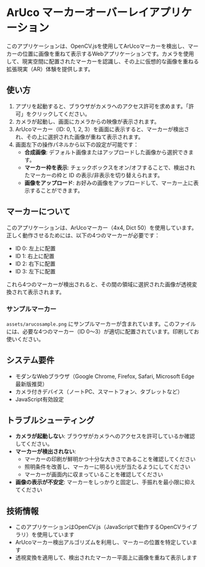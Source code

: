 # ArUco マーカーオーバーレイアプリケーション

このアプリケーションは、OpenCV.jsを使用してArUcoマーカーを検出し、マーカーの位置に画像を重ねて表示するWebアプリケーションです。カメラを使用して、現実空間に配置されたマーカーを認識し、その上に仮想的な画像を重ねる拡張現実（AR）体験を提供します。

## 使い方

1. アプリを起動すると、ブラウザがカメラへのアクセス許可を求めます。「許可」をクリックしてください。
2. カメラが起動し、画面にカメラからの映像が表示されます。
3. ArUcoマーカー（ID: 0, 1, 2, 3）を画面に表示すると、マーカーが検出され、その上に選択された画像が重ねて表示されます。
4. 画面左下の操作パネルから以下の設定が可能です：
   - **合成画像**: デフォルト画像またはアップロードした画像から選択できます。
   - **マーカー枠を表示**: チェックボックスをオン/オフすることで、検出されたマーカーの枠と ID の表示/非表示を切り替えられます。
   - **画像をアップロード**: お好みの画像をアップロードして、マーカー上に表示することができます。

## マーカーについて

このアプリケーションは、ArUcoマーカー（4x4, Dict 50）を使用しています。正しく動作させるためには、以下の4つのマーカーが必要です：

- ID 0: 左上に配置
- ID 1: 右上に配置
- ID 2: 右下に配置
- ID 3: 左下に配置

これら4つのマーカーが検出されると、その間の領域に選択された画像が透視変換されて表示されます。

### サンプルマーカー

`assets/arucosample.png` にサンプルマーカーが含まれています。このファイルには、必要な4つのマーカー（ID 0〜3）が適切に配置されています。印刷してお使いください。

## システム要件

- モダンなWebブラウザ（Google Chrome, Firefox, Safari, Microsoft Edge最新版推奨）
- カメラ付きデバイス（ノートPC、スマートフォン、タブレットなど）
- JavaScript有効設定

## トラブルシューティング

- **カメラが起動しない**: ブラウザがカメラへのアクセスを許可しているか確認してください。
- **マーカーが検出されない**: 
  - マーカーの印刷が鮮明かつ十分な大きさであることを確認してください
  - 照明条件を改善し、マーカーに明るい光が当たるようにしてください
  - マーカーが画面内に収まっていることを確認してください
- **画像の表示が不安定**: マーカーをしっかりと固定し、手振れを最小限に抑えてください

## 技術情報

- このアプリケーションはOpenCV.js（JavaScriptで動作するOpenCVライブラリ）を使用しています
- ArUcoマーカー検出アルゴリズムを利用し、マーカーの位置を特定しています
- 透視変換を適用して、検出されたマーカー平面上に画像を重ねて表示します
